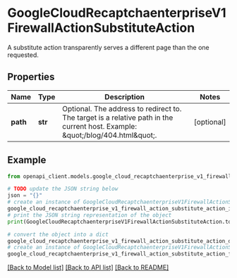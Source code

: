 # GoogleCloudRecaptchaenterpriseV1FirewallActionSubstituteAction

A substitute action transparently serves a different page than the one requested.

## Properties

Name | Type | Description | Notes
------------ | ------------- | ------------- | -------------
**path** | **str** | Optional. The address to redirect to. The target is a relative path in the current host. Example: \&quot;/blog/404.html\&quot;. | [optional] 

## Example

```python
from openapi_client.models.google_cloud_recaptchaenterprise_v1_firewall_action_substitute_action import GoogleCloudRecaptchaenterpriseV1FirewallActionSubstituteAction

# TODO update the JSON string below
json = "{}"
# create an instance of GoogleCloudRecaptchaenterpriseV1FirewallActionSubstituteAction from a JSON string
google_cloud_recaptchaenterprise_v1_firewall_action_substitute_action_instance = GoogleCloudRecaptchaenterpriseV1FirewallActionSubstituteAction.from_json(json)
# print the JSON string representation of the object
print(GoogleCloudRecaptchaenterpriseV1FirewallActionSubstituteAction.to_json())

# convert the object into a dict
google_cloud_recaptchaenterprise_v1_firewall_action_substitute_action_dict = google_cloud_recaptchaenterprise_v1_firewall_action_substitute_action_instance.to_dict()
# create an instance of GoogleCloudRecaptchaenterpriseV1FirewallActionSubstituteAction from a dict
google_cloud_recaptchaenterprise_v1_firewall_action_substitute_action_from_dict = GoogleCloudRecaptchaenterpriseV1FirewallActionSubstituteAction.from_dict(google_cloud_recaptchaenterprise_v1_firewall_action_substitute_action_dict)
```
[[Back to Model list]](../README.md#documentation-for-models) [[Back to API list]](../README.md#documentation-for-api-endpoints) [[Back to README]](../README.md)


